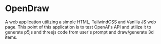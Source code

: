# OpenDraw
A web application utilizing a simple HTML, TailwindCSS and Vanilla JS web page. This point of this application is to test OpenAI's API and utilize it to generate p5js and threejs code from user's prompt and draw/generate 3d items.

